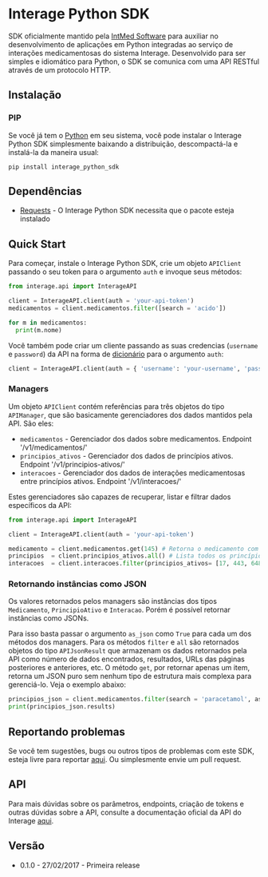 # Interage Python SDK
SDK oficialmente mantido pela [IntMed Software](http://intmed.com.br/) para auxiliar no desenvolvimento de aplicações em Python integradas ao serviço de interações medicamentosas do sistema Interage. Desenvolvido para ser simples e idiomático para Python, o SDK se comunica com uma API RESTful através de um protocolo HTTP. 

## Instalação
### PIP
Se você já tem o [Python](https://www.python.org/) em seu sistema, você pode instalar o Interage Python SDK simplesmente baixando a distribuição, descompactá-la e instalá-la da maneira usual:
```
pip install interage_python_sdk
```

## Dependências
- [Requests](https://github.com/kennethreitz/requests) - O Interage Python SDK necessita que o pacote esteja instalado

## Quick Start
Para começar, instale o Interage Python SDK, crie um objeto `APIClient` passando o seu token para o argumento `auth` e invoque seus métodos:

```python
from interage.api import InterageAPI

client = InterageAPI.client(auth = 'your-api-token')
medicamentos = client.medicamentos.filter([search = 'acido'])

for m in medicamentos:
  print(m.nome)
```

Você também pode criar um cliente passando as suas credencias (`username` e `password`) da API na forma de [dicionário](https://docs.python.org/2/tutorial/datastructures.html#dictionaries) para o argumento `auth`:
```python
client = InterageAPI.client(auth = { 'username': 'your-username', 'password': 'your-password'})
```

### Managers
Um objeto `APIClient` contém referências para três objetos do tipo `APIManager`, que são basicamente gerenciadores dos dados mantidos pela API. São eles:
- `medicamentos` - Gerenciador dos dados sobre medicamentos. Endpoint '/v1/medicamentos/'
- `principios_ativos` - Gerenciador dos dados de princípios ativos. Endpoint '/v1/principios-ativos/'
- `interacoes` - Gerenciador dos dados de interações medicamentosas entre princípios ativos. Endpoint '/v1/interacoes/'

Estes gerenciadores são capazes de recuperar, listar e filtrar dados específicos da API:

```python
from interage.api import InterageAPI

client = InterageAPI.client(auth = 'your-api-token')

medicamento = client.medicamentos.get(145) # Retorna o medicamento com o identificador (id) 145
principios  = client.principios_ativos.all() # Lista todos os princípios ativos do sistema
interacoes  = client.interacoes.filter(principios_ativos= [17, 443, 648, 1200], gravidade = 'grave')  # Retorna todas as interações medicamentosas graves entre os principios ativos com os identificadores 17, 443, 648 e 1200
```

### Retornando instâncias como JSON
Os valores retornados pelos managers são instâncias dos tipos `Medicamento`, `PrincipioAtivo` e `Interacao`. Porém é possível retornar instâncias como JSONs. 

Para isso basta passar o argumento `as_json` como `True` para cada um dos métodos dos managers. Para os métodos `filter` e `all` são retornados objetos do tipo `APIJsonResult` que armazenam os dados retornados pela API como número de dados encontrados, resultados, URLs das páginas posteriores e anteriores, etc. O método `get`, por retornar apenas um item, retorna um JSON puro sem nenhum tipo de estrutura mais complexa para gerenciá-lo. Veja o exemplo abaixo:

```python
principios_json = client.medicamentos.filter(search = 'paracetamol', as_json = True)
print(principios_json.results)
```

## Reportando problemas
Se você tem sugestões, bugs ou outros tipos de problemas com este SDK, esteja livre para reportar [aqui](https://github.com/weynelucas/interage_python_sdk/issues). Ou simplesmente envie um pull request.

## API
Para mais dúvidas sobre os parâmetros, endpoints, criação de tokens e outras dúvidas sobre a API, consulte a documentação oficial da API do Interage [aqui]( http://api.interage.intmed.com.br/docs/).

## Versão
- 0.1.0 - 27/02/2017 - Primeira release
